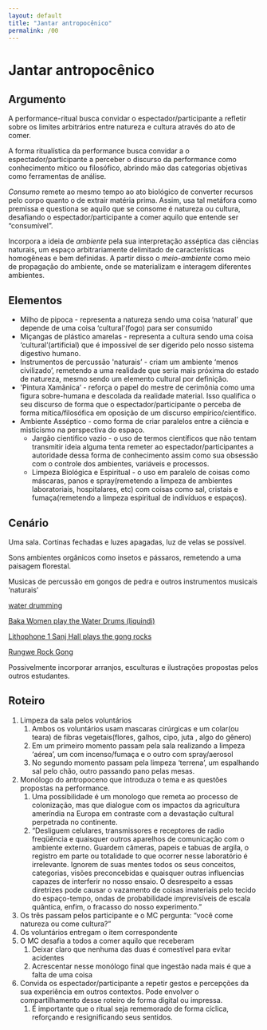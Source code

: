 ```yaml
---
layout: default
title: "Jantar antropocênico"
permalink: /00
---
```

# Jantar antropocênico

## Argumento

A performance-ritual busca convidar o espectador/participante a refletir sobre os limites arbitrários entre natureza e cultura através do ato de comer. 

A forma ritualística da performance busca convidar a o espectador/participante a perceber o discurso da performance como conhecimento mítico ou filosófico, abrindo mão das categorias objetivas como ferramentas de análise.

*Consumo* remete ao mesmo tempo ao ato biológico de converter recursos pelo corpo quanto o de extrair matéria prima. Assim, usa tal metáfora como premissa e questiona se aquilo que se consome é natureza ou cultura, desafiando o espectador/participante a comer aquilo que entende ser “consumível”.

Incorpora a ideia de *ambiente* pela sua interpretação asséptica das ciências naturais, um espaço arbitrariamente delimitado de características homogêneas e bem definidas. A partir disso o *meio-ambiente* como meio de propagação do ambiente, onde se materializam e interagem diferentes ambientes.

## Elementos

- Milho de pipoca - representa a natureza sendo uma coisa ‘natural’ que depende de uma coisa ‘cultural’(fogo) para ser consumido
- Miçangas de plástico amarelas - representa a cultura sendo uma coisa ‘cultural’(artificial) que é impossível de ser digerido pelo nosso sistema digestivo humano.
- Instrumentos de percussão 'naturais’ - criam um ambiente ‘menos civilizado’, remetendo a uma realidade que seria mais próxima do estado de natureza, mesmo sendo um elemento cultural por definição.
- 'Pintura Xamãnica’ - reforça o papel do mestre de cerimônia como uma figura sobre-humana e descolada da realidade material. Isso qualifica o seu discurso de forma que o espectador/participante o perceba de forma mítica/filosófica em oposição de um discurso empírico/científico.
- Ambiente Asséptico -  como forma de criar paralelos entre a ciência e misticismo na perspectiva do espaço.
    - Jargão cientifico vazio - o uso de termos científicos que não tentam transmitir ideia alguma tenta remeter ao espectador/participantes a autoridade dessa forma de conhecimento assim como sua obsessão com o controle dos ambientes, variáveis e processos.
    - Limpeza Biológica e Espiritual - o uso em paralelo de coisas como máscaras, panos e spray(remetendo a limpeza de ambientes laboratoriais, hospitalares, etc) com coisas como sal, cristais e fumaça(remetendo a limpeza espiritual de indivíduos e espaços).

## Cenário

Uma sala. Cortinas fechadas e luzes apagadas, luz de velas se possível.

Sons ambientes orgânicos como insetos e pássaros, remetendo a uma paisagem florestal.

Musicas de percussão em gongos de pedra e outros instrumentos musicais ‘naturais’

[water drumming](https://youtu.be/pEgJhfWKq4A)

[Baka Women play the Water Drums (liquindi)](https://youtu.be/ZNzX5t5S4Ls)

[Lithophone 1 Sanj Hall plays the gong rocks](https://youtu.be/NzrAzql8dRI)

[Rungwe Rock Gong](https://youtu.be/kubHmFzyHkk)

Possivelmente incorporar arranjos, esculturas e ilustrações propostas pelos outros estudantes.

## Roteiro

1. Limpeza da sala pelos voluntários
    1. Ambos os voluntários usam mascaras cirúrgicas e um colar(ou teara) de fibras vegetais(flores, galhos, cipo, juta , algo do gênero)
    2. Em um primeiro momento passam pela sala realizando a limpeza ‘aérea’, um com incenso/fumaça e o outro com spray/aerosol
    3. No segundo momento passam pela limpeza ‘terrena’, um espalhando sal pelo chão, outro passando pano pelas mesas. 
2. Monólogo do antropoceno que introduza o tema e as questões propostas na performance.
    1. Uma possibilidade é um monologo que remeta ao processo de colonização, mas que dialogue com os impactos da agricultura ameríndia na Europa em contraste com a devastação cultural perpetrada no continente.
    2. “Desliguem celulares, transmissores e receptores de radio freqüência e quaisquer outros aparelhos de comunicação com o ambiente externo. Guardem câmeras, papeis e tabuas de argila, o registro em parte ou totalidade to que ocorrer nesse laboratório é irrelevante. Ignorem de suas mentes todos os seus conceitos, categorias, visões preconcebidas e quaisquer outras influencias capazes de interferir no nosso ensaio. O desrespeito a essas diretrizes pode causar o vazamento de coisas imateriais pelo tecido do espaço-tempo, ondas de probabilidade imprevisíveis de escala quântica, enfim, o fracasso do nosso experimento.”
3. Os três passam pelos participante e o MC pergunta: “você come natureza ou come cultura?”
4. Os voluntários entregam o item correspondente 
5. O MC desafia a todos a comer aquilo que receberam
    1. Deixar claro que nenhuma das duas é comestível para evitar acidentes
    2. Acrescentar nesse monólogo final que  ingestão nada mais é que a falta de uma coisa
6. Convida os espectador/participante a repetir gestos e percepções da sua experiência em outros contextos. Pode envolver o compartilhamento desse roteiro de forma digital ou impressa. 
    1. É importante que o ritual seja rememorado de forma cíclica, reforçando e resignificando seus sentidos.